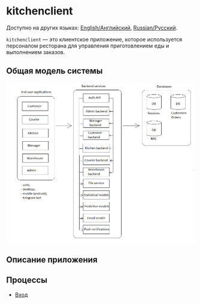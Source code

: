 # kitchenclient

Доступно на других языках: [English/Английский](kitchenclient.md), [Russian/Русский](kitchenclient.ru.md). 

`kitchenclient` — это клиентское приложение, которое используется персоналом ресторана для управления приготовлением еды и выполнением заказов.

## Общая модель системы 

![system_overall](../img/system_overall.png)

## Описание приложения

## Процессы 

- [Вход](../processes/customer/signin.ru.md)
